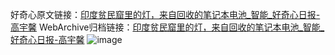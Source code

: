 好奇心原文链接：[印度贫民窟里的灯，来自回收的笔记本电池_智能_好奇心日报-高宇馨](https://www.qdaily.com/articles/4159.html)
WebArchive归档链接：[印度贫民窟里的灯，来自回收的笔记本电池_智能_好奇心日报-高宇馨](http://web.archive.org/web/20190623153848/https://www.qdaily.com/articles/4159.html)
![image](http://ww3.sinaimg.cn/large/007d5XDply1g3veagsemqj30u032s1kx)